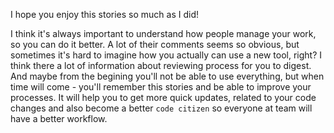 


I hope you enjoy this stories so much as I did!

I think it's always important to understand how people manage your work, so you can do it better.
A lot of their comments seems so obvious, but sometimes it's hard to imagine how you actually can use a new tool, right?
I think there a lot of information about reviewing process for you to digest.
And maybe from the begining you'll not be able to use everything, but when time will come - you'll remember this stories and be able to improve your processes.
It will help you to get more quick updates, related to your code changes and also become a better `code citizen` so everyone at team will have a better workflow.
